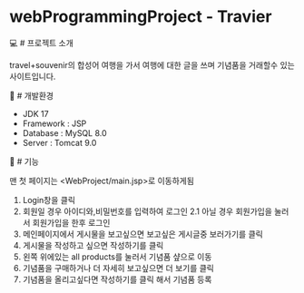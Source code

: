 # webProgrammingProject - Travier

:computer: # 프로젝트 소개

travel+souvenir의 합성어 여행을 가서 여행에 대한 글을 쓰며 기념품을 거래할수 있는 사이트입니다.

:wrench: # 개발환경
+ JDK 17
+ Framework : JSP
+ Database : MySQL 8.0
+ Server : Tomcat 9.0

:scroll: # 기능

맨 첫 페이지는 <WebProject/main.jsp>로 이동하게됨
1. Login창을 클릭
2. 회원일 경우 아이디와,비밀번호를 입력하여 로그인
2.1 아닐 경우 회원가입을 눌러서 회원가입을 한후 로그인
3. 메인페이지에서 게시물을 보고싶으면 보고싶은 게시글중 보러가기를 클릭
4. 게시물을 작성하고 싶으면 작성하기를 클릭
5. 왼쪽 위에있는 all products를 눌러서 기념품 샾으로 이동
6. 기념품을 구매하거나 더 자세히 보고싶으면 더 보기를 클릭
7. 기념품을 올리고싶다면 작성하기를 클릭 해서 기념품 등록

